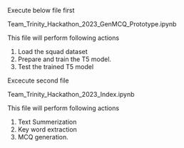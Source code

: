Execute below file first

Team_Trinity_Hackathon_2023_GenMCQ_Prototype.ipynb

This file will perform following  actions

1) Load the squad dataset 
2) Prepare and train the T5 model.
3) Test the trained T5 model 


Excecute second file

Team_Trinity_Hackathon_2023_Index.ipynb

This file will perform following  actions

1) Text Summerization
2) Key word extraction
3) MCQ generation.
